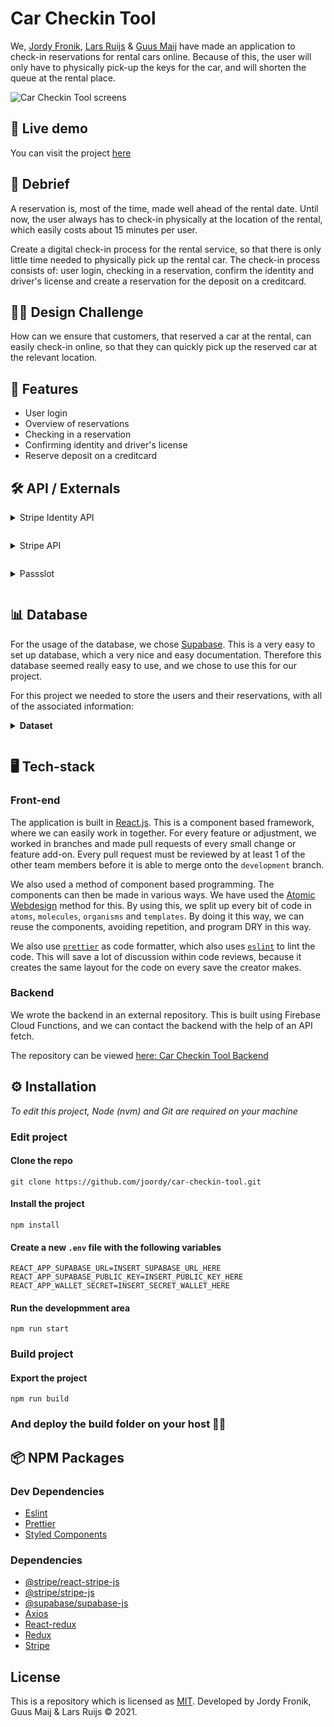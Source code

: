 # **Car Checkin Tool**

We, [Jordy Fronik](https://github.com/joordy), [Lars Ruijs](https://github.com/lars-ruijs) & [Guus Maij](https://github.com/tsjuusmei) have made an application to check-in reservations for rental cars online. Because of this, the user will only have to physically pick-up the keys for the car, and will shorten the queue at the rental place.

![Car Checkin Tool screens](https://user-images.githubusercontent.com/48051912/122197009-0fc74300-ce98-11eb-903f-2cf45c2dbb62.jpg)

## 🚀 **Live demo**

You can visit the project [here](https://car-checkin-tool.netlify.app/)

## 📄 **Debrief**

A reservation is, most of the time, made well ahead of the rental date. Until now, the user always has to check-in physically at the location of the rental, which easily costs about 15 minutes per user.

Create a digital check-in process for the rental service, so that there is only little time needed to physically pick up the rental car. The check-in process consists of: user login, checking in a reservation, confirm the identity and driver's license and create a reservation for the deposit on a creditcard.

## ✍🏼 **Design Challenge**

How can we ensure that customers, that reserved a car at the rental, can easily check-in online, so that they can quickly pick up the reserved car at the relevant location.

## 🔦 **Features**

-   User login
-   Overview of reservations
-   Checking in a reservation
-   Confirming identity and driver's license
-   Reserve deposit on a creditcard

## 🛠 **API / Externals**

<details style="margin: 1em 0;">
  <summary style="margin: 1em 0;">Stripe Identity API</summary>

To confirm the identity and driver's license of the user(s), we use [Stripe Identity API](https://stripe.com/docs/identity). This service easily can easily the identity and driver's license for us.

</details>

<details style="margin: 1em 0;">
  <summary style="margin: 1em 0;">Stripe API</summary>

To assure the reserve deposit on a creditcard, we use [Stripe API](https://stripe.com/docs/api).

</details>

<details style="margin: 1em 0;">
  <summary style="margin: 1em 0;">Passslot</summary>

To add a checked-in reservation to a user's Apple Wallet, we use [Passslot](https://www.passslot.com/developer/api/resources).

</details>

## 📊 **Database**

For the usage of the database, we chose [Supabase](https://supabase.io/). This is a very easy to set up database, which a very nice and easy documentation. Therefore this database seemed really easy to use, and we chose to use this for our project.

For this project we needed to store the users and their reservations, with all of the associated information:

<details style="margin: 1em 0;">
  <summary style="margin: 1em 0;"><strong>Dataset</strong></summary>

```js
const user = {
    firstName: 'Kelly ',
    lastName: 'De Jong',
    email: 'kellydejong@gmail.com',
    password: 'Welkom123',
    phoneNumber: '+31 6 12345678',
    birthDate: '01-01-1997',
    userID: '3ad91773-3c2f-4907-b816-ae7c95c56077',
    carResOne: {
        class: 'Electric',
        qrCode: true,
        carImage: 'https://linkgoestoimage.png',
        checkedIn: false,
        driverOne: {
            role: 'hoofdbestuurder',
            driver: 'Kelly de Jong',
            method: '',
            verified: false,
        },
        driverTwo: {
            role: 'extra',
            driver: 'Lars Ruijs',
            method: '',
            verified: false,
        },
        otherInfo: {
            freeKM: 600,
            deposit: 500,
            ownRisk: 450,
            priceExtraKM: 0.3,
        },
        rentPrice: 600,
        handInDate: '29-06-2921',
        handInTime: '17:00:00',
        pickUpDate: '19-06-2021',
        pickUpTime: '09:00:00',
        extraDriver: 0,
        paidDeposit: {
            paid: true,
            method: 'card',
        },
        lowerOwnRisk: false,
        orderDetails: true,
        reservationID: 'bcf67557-43d7-4b64-9e41-927be4c67d48',
        handInLocation: 'Amsterdam, Overtoom',
        pickUpLocation: 'Amsterdam, Overtoom',
        walletSerialNumber: '09c37531-01d7-47bb-9a6a-51f51781de28',
        verificationProcess: false,
    },
    carResTwo: {
        carImage: 'https://linkgoestoimage.png',
        reservationID: 'af634c1f-a204-4129-bdbe-0138b844f1f2',
        checkedIn: false,
        pickUpLocation: 'Amsterdam, Overtoom',
        pickUpDate: '16-06-2021',
        pickUpTime: '09:00:00',
        handInLocation: 'Amsterdam, Overtoom',
        handInDate: '18-06-2921',
        handInTime: '17:00:00',
        class: 'C',
        rentPrice: 600,
        extraDriver: 0,
        lowerOwnRisk: false,
        otherInfo: {
            ownRisk: 450,
            deposit: 500,
            freeKM: 600,
            priceExtraKM: 0.3,
        },
        orderDetails: false,
        driverOne: {
            driver: 'Kelly de Jong',
            role: 'hoofdbestuurder',
            method: 'location',
            verified: false,
        },
        verificationProcess: false,
        paidDeposit: {
            method: 'location',
            paid: false,
        },
        qrCode: Boolean,
        walletSerialNumber: 'String',
    },
    carResThree: {
        carImage: 'https://linkgoestoimage.png',
        reservationID: '35063e58-478d-472b-9eb5-fcfe877e07a1',
        checkedIn: false,
        pickUpLocation: 'Amsterdam, Overtoom',
        pickUpDate: '18-06-2021',
        pickUpTime: '09:00:00',
        handInLocation: 'Amsterdam, Overtoom',
        handInDate: '20-06-2921',
        handInTime: '17:00:00',
        class: 'A',
        rentPrice: 600,
        extraDriver: 0,
        lowerOwnRisk: false,
        otherInfo: {
            ownRisk: 450,
            deposit: 500,
            freeKM: 600,
            priceExtraKM: 0.3,
        },
        orderDetails: false,
        driverOne: {
            driver: 'Kelly de Jong',
            role: 'hoofdbestuurder',
            method: 'location',
            verified: false,
        },
        driverTwo: {
            driver: 'Lars Ruijs',
            role: 'extra',
            method: 'location',
            verified: false,
        },
        verificationProcess: false,
        paidDeposit: {
            method: 'location',
            paid: false,
        },
        qrCode: Boolean,
        walletSerialNumber: 'String',
    },
}
```

</details>

## 🖥 **Tech-stack**

### **Front-end**

The application is built in [React.js](https://reactjs.org/). This is a component based framework, where we can easily work in together.
For every feature or adjustment, we worked in branches and made pull requests of every small change or feature add-on. Every pull request must be reviewed by at least 1 of the other team members before it is able to merge onto the `development` branch.

We also used a method of component based programming. The components can then be made in various ways. We have used the [Atomic Webdesign](https://bradfrost.com/blog/post/atomic-web-design/) method for this. By using this, we split up every bit of code in `atoms`, `molecules`, `organisms` and `templates`. By doing it this way, we can reuse the components, avoiding repetition, and program DRY in this way.

We also use [`prettier`](https://prettier.io/) as code formatter, which also uses [`eslint`](https://eslint.org/) to lint the code. This will save a lot of discussion within code reviews, because it creates the same layout for the code on every save the creator makes.

### **Backend**

We wrote the backend in an external repository. This is built using Firebase Cloud Functions, and we can contact the backend with the help of an API fetch.

The repository can be viewed [here: Car Checkin Tool Backend](https://github.com/joordy/car-checkin-tool-backend)

## ⚙️ **Installation**

_To edit this project, Node (nvm) and Git are required on your machine_

### **Edit project**

#### **Clone the repo**

```
git clone https://github.com/joordy/car-checkin-tool.git
```

#### **Install the project**

```
npm install
```

#### **Create a new `.env` file with the following variables**

```
REACT_APP_SUPABASE_URL=INSERT_SUPABASE_URL_HERE
REACT_APP_SUPABASE_PUBLIC_KEY=INSERT_PUBLIC_KEY_HERE
REACT_APP_WALLET_SECRET=INSERT_SECRET_WALLET_HERE
```

#### **Run the developmment area**

```
npm run start
```

### **Build project**

#### **Export the project**

```
npm run build
```

### **And deploy the build folder on your host** 🎉🎉

## 📦 **NPM Packages**

### **Dev Dependencies**

-   [Eslint](https://www.npmjs.com/package/eslint)
-   [Prettier](https://www.npmjs.com/package/prettier)
-   [Styled Components](https://www.npmjs.com/package/styled-components)

### **Dependencies**

-   [@stripe/react-stripe-js](https://www.npmjs.com/package/@stripe/react-stripe-js)
-   [@stripe/stripe-js](https://www.npmjs.com/package/@stripe/stripe-js)
-   [@supabase/supabase-js](https://www.npmjs.com/package/@supabase/supabase-js)
-   [Axios](https://www.npmjs.com/package/axios)
-   [React-redux](https://www.npmjs.com/package/react-redux)
-   [Redux](https://www.npmjs.com/package/redux)
-   [Stripe](https://www.npmjs.com/package/stripe)

## **License**

This is a repository which is licensed as [MIT](). Developed by Jordy Fronik, Guus Maij & Lars Ruijs ©️ 2021.

<!-- # Car Checkin Tool

## Tech-stack

The application is built in [React.js](https://reactjs.org/). This is a component based framework, where we can easily work in together.
For every feature or adjustment, we worked in branches and made pull requests of every small change or feature add-on. Every pull request must be reviewed by at least 1 of the other team members before it is able to merge onto the `development` branch.

We also used a method called [atomic webdesign](https://github.com/danilowoz/react-atomic-design). By using this, we split up every bit of code in `atoms`, `molecules`, `organisms` and `templates`. By doing this we can easily re-use components, and we have a clear overview of the components by size.

We also use [`prettier`](https://prettier.io/) as code formatter, which also uses [`eslint`](https://eslint.org/) to lint the code. This will save a lot of discussion within code reviews, because it creates the same layout for the code on every save the creator makes.

## Installation

*Use the following commands in a terminal*

1. Clone the repo

```
git clone https://github.com/joordy/car-checkin-tool.git
```

2. Navigate to the `client` folder

```
cd ./client
```

3. Create a `.env` file (in the `client` folder) with the following variables for the database and wallet connection:

```
REACT_APP_SUPABASE_URL=INSERT_SUPABASE_URL_HERE
REACT_APP_SUPABASE_PUBLIC_KEY=INSERT_PUBLIC_KEY_HERE
REACT_APP_WALLET_SECRET=INSERT_SECRET_WALLET_HERE
```

4. Install packages

```

npm install

```

5. Navigate to the `server` folder

```

cd ../server

```

6. Create a `.env` file (in the `server` folder) with the following variables for the wallet connection:

```

WALLET_URL=INSERT_WALLET_URL_HERE
WALLET_SECRET=INSERT_WALLET_SECRET_HERE
SENDGRID_API_KEY=INSERT_SENDGRID_API_KEY_HERE

```

7. Install packages

```

npm install

```

8. Run the application (from within the `server` folder)

```

npm run dev

```

## License

[![License: MIT](https://img.shields.io/badge/License-MIT-yellow.svg)](https://opensource.org/licenses/MIT)
``` -->
